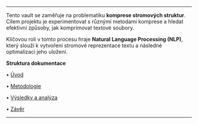 ___
Tento vault se zaměřuje na problematiku **komprese stromových struktur**. Cílem projektu je experimentovat s různými metodami komprese a hledat efektivní způsoby, jak komprimovat textové soubory.

Klíčovou roli v tomto procesu hraje **Natural Language Processing (NLP)**, který slouží k vytvoření stromové reprezentace textu a následné optimalizaci jeho uložení.

  
**Struktura dokumentace**

• [Úvod](Úvod.md)

• [Metodologie](2025-02-19_Metodologie)

• [Výsledky a analýza](2025-02-19_Vysledky)

• [Závěr](2025-02-19_Zaver)
___



